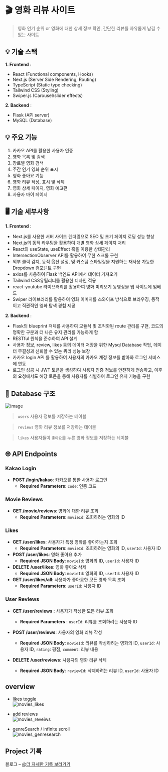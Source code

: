 # 🎬 영화 리뷰 사이트
> 영화 인기 순위 or 영화에 대한 상세 정보 확인, 간단한 리뷰를 자유롭게 남길 수 있는 사이트




## 💡 기술 스택
**1. Frontend** :
   * React (Functional components, Hooks)
   * Next.js (Server Side Rendering, Routing)
   * TypeScript (Static type checking)
   * Tailwind CSS (Styling)
   * Swiper.js (Carousel/slider effects)
   
**2. Backend** :
   * Flask (API server)
   * MySQL (Database)




## 💡 주요 기능

1. 카카오 API를 활용한 사용자 인증
2. 영화 목록 및 검색
3. 장르별 영화 검색
4. 주간 인기 영화 순위 표시
5. 영화 좋아요 기능
6. 영화 리뷰 작성, 표시 및 삭제
7. 영화 상세 페이지, 영화 예고편 
8. 사용자 마이 페이지 


## 🖥️ 기술 세부사항

**1. Frontend** :
   * Next.js를 사용한 서버 사이드 렌더링으로 SEO 및 초기 페이지 로딩 성능 향상
   * Next.js의 동적 라우팅을 활용하여 개별 영화 상세 페이지 처리
   * React의 useState, useEffect 훅을 이용한 상태관리
   * IntersectionObserver API를 활용하여 무한 스크롤 구현
   * 외부 클릭 감지, 동적 옵션 설정, 및 커스텀 스타일링을 지원하는 재사용 가능한 Dropdown 컴포넌트 구현
   * axios를 사용하여 Flask 백엔드 API에서 데이터 가져오기
   * Tailwind CSS유틸리티를 활용한 디자인 적용
   * react-youtube 라이브러리를 활용하여 영화 미리보기 동영상을 웹 사이트에 임베드
   * Swiper 라이브러리를 활용하여 영화 이미지를 스와이프 방식으로 브라우징, 동적이고 직관적인 영화 탐색 경험 제공
     
   
**2. Backend** :
   * Flask의 blueprint 객체를 사용하여 모듈식 및 조직화된 route 관리를 구현, 코드의 명확한 구분과 더 나은 유지 관리를 가능하게 함
   * RESTful 원칙을 준수하여 API 설계
   * 사용자 정보, review, likes 등의 데이터 저장을 위한 Mysql Database 작업, 데이터 무결성과 신뢰할 수 있는 쿼리 성능 보장
   * 카카오 login API 를 활용하여 사용자의 카카오 계정 정보를 받아와 로그인 서비스에 연동
   * 로그인 성공 시 JWT 토큰을 생성하여 사용자 인증 정보를 안전하게 전송하고, 이후의 요청에서도 해당 토큰을 통해 사용자를 식별하여 로그인 유지 기능을 구현 


## 📂 Database 구조

![image](https://github.com/ruubyme/Movies/assets/66954232/d75b57e5-d21b-4286-be67-fdcd8608844e)



> `users` 
> 사용자 정보를 저장하는 테이블

>`reviews`
>영화 리뷰 정보를 저장하는 테이블

>`likes`
>사용자들이 `좋아요`를 누른 영화 정보를 저장하는 테이블


## 🌐 API Endpoints
### Kakao Login
* **POST /login/kakao**: 카카오를 통한 사용자 로그인<br>
  * **Required Parameters**: `code`: 인증 코드 

### Movie Reviews
* **GET /movie/reviews**: 영화에 대한 리뷰 조회<br>
  * **Required Parameters**: `movieId`: 조회하려는 영화의 ID 

### Likes
* **GET /user/likes**: 사용자가 특정 영화를 좋아하는지 조회<br>
  * **Required Parameters**: `movieId`: 조회하려는 영화의 ID, `userId`: 사용자 ID
* **POST /user/likes**: 영화 좋아요 추가<br>
  * **Required JSON Body**: `movieId`: 영화의 ID, `userId`: 사용자 ID
* **DELETE /user/likes**: 영화 좋아요 삭제<br>
  * **Required JSON Body**: `movieId`: 영화의 ID, `userId`: 사용자 ID
* **GET /user/likes/all**: 사용자가 좋아요한 모든 영화 목록 조회<br>
  * **Required Parameters**: `userId`: 사용자 ID
 

   

### User Reviews
* **GET /user/reviews** : 사용자가 작성한 모든 리뷰 조회
  * **Required Parameters** : `userId`: 리뷰를 조회하려는 사용자 ID
    
* **POST /user/reviews**: 사용자의 영화 리뷰 작성
  * **Required JSON Body**: `movieId`: 리뷰를 작성하려는 영화의 ID, `userId`: 사용자 ID, `rating`: 평점, `comment`: 리뷰 내용
 
* **DELETE /user/reviews**: 사용자의 영화 리뷰 삭제
  * **Required JSON Body**: `reviewId`: 삭제하려는 리뷰 ID, `userId`: 사용자 ID



## overview
* likes toggle    
![movies_likes](https://github.com/ruubyme/Movies/assets/66954232/c9a77a48-e9e9-4449-97ac-4d6e744ff85c)

* add reviews    
![movies_reveiws](https://github.com/ruubyme/Movies/assets/66954232/e8f7843b-017f-4bf7-add7-87561dee9301)

* genreSearch / infinite scroll   
![movies_genresearch](https://github.com/ruubyme/Movies/assets/66954232/c6f6ff14-ad86-4ee2-9a9b-350a57620d78)

  

## Project 기록

블로그 – [@더 자세한 기록 보러가기](https://joo-jjang.tistory.com/category/Project/Movies)





